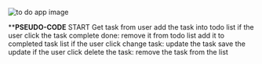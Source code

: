 ![to do app image](images/to-do.png)

****PSEUDO-CODE**
      START
Get task from user
  add the task into todo list
  if the user click the task complete done:
        remove it from todo list
    add it to completed task list
  if the user click change task:
         update the task
         save the update
  if the user click delete the task:
         remove the task from the list
